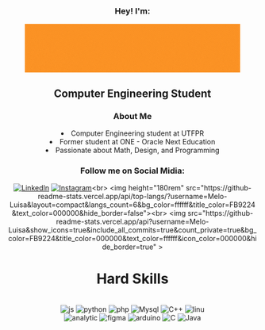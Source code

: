 <div style: align='center'>
<h3>Hey! I'm:</h3>
<img alt='banner' align='center' src='./LuisaMelo! (4).gif'>
<h2> Computer Engineering Student</h2>
<h3>About Me</h3>
<li>Computer Engineering student at UTFPR</li>
<li> Former student at ONE - Oracle Next Education</li>
<li> Passionate about Math, Design, and Programming</li>

<h3>Follow me on Social Midia:</h3>

[![LinkedIn](https://img.shields.io/badge/LinkedIn-0077B5?style=for-the-badge&logo=linkedin&logoColor=white)](https://www.linkedin.com/in/Luisa-Melo-Dev/)
[![Instagram](https://img.shields.io/badge/Instagram-E4405F?style=for-the-badge&logo=instagram&logoColor=black)](https://www.instagram.com/cotinho_melo_)<br>
<img height="180rem" src="https://github-readme-stats.vercel.app/api/top-langs/?username=Melo-Luisa&layout=compact&langs_count=6&bg_color=ffffff&title_color=FB9224&text_color=000000&hide_border=false"><br>
<img src="https://github-readme-stats.vercel.app/api?username=Melo-Luisa&show_icons=true&include_all_commits=true&count_private=true&bg_color=FB9224&title_color=000000&text_color=ffffff&icon_color=000000&hide_border=true" >
 
 </div>
<h1 align='center'> Hard Skills</h1>

<div style="display: inline_block" align='center'><br/>

<img alt="js" src="https://img.shields.io/badge/JavaScript-E8D827?style=for-the-badge&logo=javascript&logoColor=black">
<img alt="python" src="https://img.shields.io/badge/Python-3776AB?style=for-the-badge&logo=python&logoColor=white">
<img alt="php" src="https://img.shields.io/badge/PHP-777BB4?style=for-the-badge&logo=php&logoColor=white">
<img alt="Mysql" src="https://img.shields.io/badge/MySQL-00000F?style=for-the-badge&logo=mysql&logoColor=white">
<img alt="C++"src="https://img.shields.io/badge/C%2B%2B-00599C?style=for-the-badge&logo=c%2B%2B&logoColor=white">
<img alt='linu' src="https://img.shields.io/badge/Linux-FCC624?style=for-the-badge&logo=linux&logoColor=black"><br>
<img alt="analytic" src="https://img.shields.io/badge/Google%20Analytics-E37400?style=for-the-badge&logo=google%20analytics&logoColor=white">
<img alt="figma" src="https://img.shields.io/badge/Figma-F24E1E?style=for-the-badge&logo=figma&logoColor=white">
<img alt="arduino" src="https://img.shields.io/badge/Arduino_IDE-00979D?style=for-the-badge&logo=arduino&logoColor=white">
<img alt="C" src="https://img.shields.io/badge/C-575652?style=for-the-badge&logo=C&logoColor=white">
<img alt="Java" src="https://img.shields.io/badge/Java-575652?style=for-the-badge&logo=Java&logoColor=black">


</div></br><br><br>


 

 
